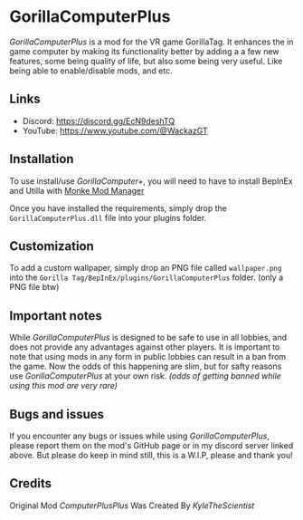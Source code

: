 # GorillaComputerPlus

*GorillaComputerPlus* is a mod for the VR game GorillaTag. It enhances the in game computer by making its functionality better by adding a a few new features, some being quality of life, but also some being very useful. Like being able to enable/disable mods, and etc.
## Links

* Discord: https://discord.gg/EcN9deshTQ
* YouTube: https://www.youtube.com/@WackazGT


## Installation
To use install/use *GorillaComputer+*, you will need to have to install BepInEx and Utilla with [Monke Mod Manager](https://github.com/NgbatzYT/Monke-Mod-Manager/releases/latest)

Once you have installed the requirements, simply drop the `GorillaComputerPlus.dll` file into your plugins folder.


## Customization

To add a custom wallpaper, simply drop an PNG file called `wallpaper.png` into the `Gorilla Tag/BepInEx/plugins/GorillaComputerPlus` folder. (only a PNG file btw)


## Important notes
While *GorillaComputerPlus* is designed to be safe to use in all lobbies, and does not provide any advantages against other players. It is important to note that using mods in any form in public lobbies can result in a ban from the game. Now the odds of this happening are slim, but for safty reasons use *GorillaComputerPlus* at your own risk.  *(odds of getting banned while using this mod are very rare)*

## Bugs and issues
If you encounter any bugs or issues while using *GorillaComputerPlus*, please report them on the mod's GitHub page or in my discord server linked above. But please do keep in mind still, this is a W.I.P, please and thank you! 


## Credits
Original Mod *ComputerPlusPlus* Was Created By *KyleTheScientist*
